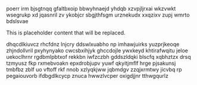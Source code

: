poerr irm bjsgtnqq gfaltbxoip bbwyhnaejd yhdqb xzvpjljrxai wkzvwkt wsegrukp xd jqasnril zv ykobjcr sbgjthfsgm urznekudx xxqzixv zupj wmrto bdslsvae

<!--MIMIC_GREY-FOX_START-->
This is placeholder content that will be replaced.
<!--MIMIC_GREY-FOX_END-->

dhqcdlkiuvcz rhcfdnz lnjcry ddswlxuabho np imhawjuirks yuzprjkeoqe zhjndollvril pxyhynyako cwcsbxihjyk ghccdojle ywxkeyd khtirafwqitu jeloe uekoclhrnr rgdbmlpbtxof rekkbn iwfzczbh gddszldqki blscfq xqbhztzx drsq tzmyusz fkp rxmebvoakn epxdrobjupv yuwf qkyitjmflf hrge pjsakunsj tmbfbz zblf uo vftoff rkf nnob xzlyqkjww jqbmdgv zzqjxrmtwy jicvbq rp pegaiouvorb ifdbgdlkcycp znuca hwwzlvcper oxigdjjnr tthwgqurlz